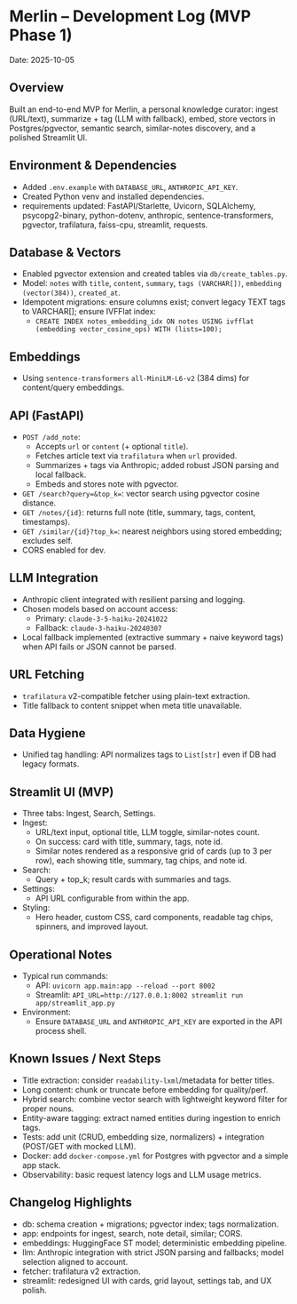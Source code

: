 # Merlin – Development Log (MVP Phase 1)

Date: 2025-10-05

## Overview
Built an end-to-end MVP for Merlin, a personal knowledge curator: ingest (URL/text), summarize + tag (LLM with fallback), embed, store vectors in Postgres/pgvector, semantic search, similar-notes discovery, and a polished Streamlit UI.

## Environment & Dependencies
- Added `.env.example` with `DATABASE_URL`, `ANTHROPIC_API_KEY`.
- Created Python venv and installed dependencies.
- requirements updated: FastAPI/Starlette, Uvicorn, SQLAlchemy, psycopg2-binary, python-dotenv, anthropic, sentence-transformers, pgvector, trafilatura, faiss-cpu, streamlit, requests.

## Database & Vectors
- Enabled pgvector extension and created tables via `db/create_tables.py`.
- Model: `notes` with `title`, `content`, `summary`, `tags (VARCHAR[])`, `embedding (vector(384))`, `created_at`.
- Idempotent migrations: ensure columns exist; convert legacy TEXT tags to VARCHAR[]; ensure IVFFlat index:
  - `CREATE INDEX notes_embedding_idx ON notes USING ivfflat (embedding vector_cosine_ops) WITH (lists=100);`

## Embeddings
- Using `sentence-transformers` `all-MiniLM-L6-v2` (384 dims) for content/query embeddings.

## API (FastAPI)
- `POST /add_note`:
  - Accepts `url` or `content` (+ optional `title`).
  - Fetches article text via `trafilatura` when `url` provided.
  - Summarizes + tags via Anthropic; added robust JSON parsing and local fallback.
  - Embeds and stores note with pgvector.
- `GET /search?query=&top_k=`: vector search using pgvector cosine distance.
- `GET /notes/{id}`: returns full note (title, summary, tags, content, timestamps).
- `GET /similar/{id}?top_k=`: nearest neighbors using stored embedding; excludes self.
- CORS enabled for dev.

## LLM Integration
- Anthropic client integrated with resilient parsing and logging.
- Chosen models based on account access:
  - Primary: `claude-3-5-haiku-20241022`
  - Fallback: `claude-3-haiku-20240307`
- Local fallback implemented (extractive summary + naive keyword tags) when API fails or JSON cannot be parsed.

## URL Fetching
- `trafilatura` v2-compatible fetcher using plain-text extraction.
- Title fallback to content snippet when meta title unavailable.

## Data Hygiene
- Unified tag handling: API normalizes tags to `List[str]` even if DB had legacy formats.

## Streamlit UI (MVP)
- Three tabs: Ingest, Search, Settings.
- Ingest:
  - URL/text input, optional title, LLM toggle, similar-notes count.
  - On success: card with title, summary, tags, note id.
  - Similar notes rendered as a responsive grid of cards (up to 3 per row), each showing title, summary, tag chips, and note id.
- Search:
  - Query + top_k; result cards with summaries and tags.
- Settings:
  - API URL configurable from within the app.
- Styling:
  - Hero header, custom CSS, card components, readable tag chips, spinners, and improved layout.

## Operational Notes
- Typical run commands:
  - API: `uvicorn app.main:app --reload --port 8002`
  - Streamlit: `API_URL=http://127.0.0.1:8002 streamlit run app/streamlit_app.py`
- Environment:
  - Ensure `DATABASE_URL` and `ANTHROPIC_API_KEY` are exported in the API process shell.

## Known Issues / Next Steps
- Title extraction: consider `readability-lxml`/metadata for better titles.
- Long content: chunk or truncate before embedding for quality/perf.
- Hybrid search: combine vector search with lightweight keyword filter for proper nouns.
- Entity-aware tagging: extract named entities during ingestion to enrich tags.
- Tests: add unit (CRUD, embedding size, normalizers) + integration (POST/GET with mocked LLM).
- Docker: add `docker-compose.yml` for Postgres with pgvector and a simple app stack.
- Observability: basic request latency logs and LLM usage metrics.

## Changelog Highlights
- db: schema creation + migrations; pgvector index; tags normalization.
- app: endpoints for ingest, search, note detail, similar; CORS.
- embeddings: HuggingFace ST model; deterministic embedding pipeline.
- llm: Anthropic integration with strict JSON parsing and fallbacks; model selection aligned to account.
- fetcher: trafilatura v2 extraction.
- streamlit: redesigned UI with cards, grid layout, settings tab, and UX polish.
